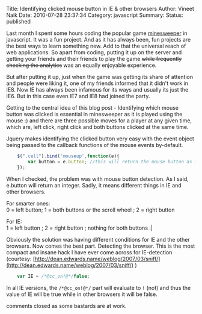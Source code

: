 Title: Identifying clicked mouse button in IE &amp; other browsers
Author: Vineet Naik
Date: 2010-07-28 23:37:34
Category: javascript
Summary: 
Status: published

Last month I spent some hours coding the popular game
[minesweeper](https://github.com/naiquevin/mines) in javascript. It
was a fun project. And as it has always been, fun projects are the
best ways to learn something new. Add to that the universal reach of
web applications. So apart from coding, putting it up on the server
and getting your friends and their friends to play the game <del
datetime="2010-07-26T17:47:42+00:00">while frequently checking the
analytics</del> was an equally enjoyable experience.

But after putting it up, just when the game was getting its share of
attention and people were liking it, one of my friends informed that
it didn't work in IE8. Now IE has always been infamous for its ways
and usually its just the IE6. But in this case even IE7 and IE8 had
joined the party.

Getting to the central idea of this blog post - Identifying which
mouse button was clicked is essential in minesweeper as it is played
using the mouse :) and there are three possible moves for a player at
any given time, which are, left click, right click and both buttons
clicked at the same time.

Jquery makes identifying the clicked button very easy with the event
object being passed to the callback functions of the mouse events
by-default.

```javascript
    $(".cell").bind('mouseup',function(e){
        var button = e.button; //this will return the mouse button as int</p>
    });
```

When I checked, the problem was with mouse button detection. As I
said, e.button will return an integer. Sadly, it means different
things in IE and other browsers.

For smarter ones:  
0 = left button; 1 = both buttons or the scroll wheel ; 2 = right button

For IE:  
1 = left button ; 2 = right button ; nothing for both buttons :|

Obviously the solution was having different conditions for IE and the
other browsers. Now comes the best part. Detecting the browser. This
is the most compact and insane hack I have ever come across for
IE-detection (courtesy:
[http://dean.edwards.name/weblog/2007/03/sniff/](http://dean.edwards.name/weblog/2007/03/sniff/)
)

```javascript
    var IE = /*@cc_on!@*/false;
```

In all IE versions, the ``/*@cc_on!@*/`` part will evaluate to ``!``
(not) and thus the value of IE will be true while in other browsers it
will be false.

comments closed as some bastards are at work.
